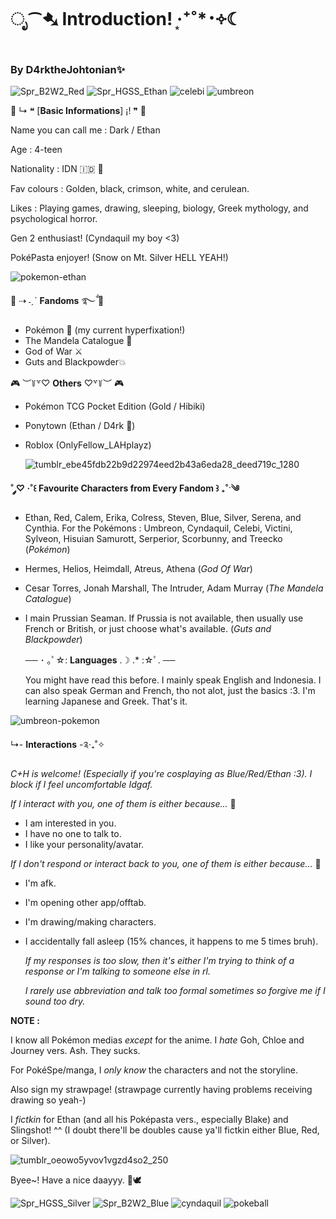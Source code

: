 # ೃ⁀➷ Introduction! ‧͙⁺˚*･༓☾
### By D4rktheJohtonian✨

![Spr_B2W2_Red](https://github.com/user-attachments/assets/751ec9c7-3f29-42c9-b072-b9e390449bb9)
![Spr_HGSS_Ethan](https://github.com/user-attachments/assets/3d72d999-62d1-48c0-9cf8-bb9c1b554412)
![celebi](https://github.com/user-attachments/assets/27d43f70-7932-47f3-842b-9513d179dac2)
![umbreon](https://github.com/user-attachments/assets/5e60b0ec-17a8-4697-ae2f-5c2949009de9)
 

💫 ↳ ❝ [**Basic Informations**] ¡! ❞ 💫

Name you can call me : Dark / Ethan

Age : 4-teen

Nationality : IDN 🇮🇩 💞

Fav colours : Golden, black, crimson, white, and cerulean.

Likes : Playing games, drawing, sleeping, biology, Greek mythology, and psychological horror.

Gen 2 enthusiast! (Cyndaquil my boy <3)

PokéPasta enjoyer! (Snow on Mt. Silver HELL YEAH!)

![pokemon-ethan](https://github.com/user-attachments/assets/d548479b-82bb-4e0f-aed9-f09376726b9a)

🌟 ⇢ ˗ˏˋ **Fandoms** ࿐ྂ 🌟

- Pokémon 💖 (my current hyperfixation!)
- The Mandela Catalogue 🔪
- God of War ⚔️
- Guts and Blackpowder💥

🎮 ︶꒦꒷♡ **Others** ♡꒷꒦︶ 🎮

- Pokémon TCG Pocket Edition (Gold / Hibiki)
- Ponytown (Ethan / D4rk 🌟)
- Roblox (OnlyFellow_LAHplayz)

  ![tumblr_ebe45fdb22b9d22974eed2b43a6eda28_deed719c_1280](https://github.com/user-attachments/assets/21554f4c-2ef4-4200-a033-ab9ac54ae0b9)

**˚ ༘♡ ·˚꒰ **Favourite Characters from Every Fandom** ꒱ ₊˚ˑ༄**

- Ethan, Red, Calem, Erika, Colress, Steven, Blue, Silver, Serena, and Cynthia. For the Pokémons : Umbreon, Cyndaquil, Celebi, Victini, Sylveon, Hisuian Samurott, Serperior, Scorbunny, and Treecko (*Pokémon*)
- Hermes, Helios, Heimdall, Atreus, Athena (*God Of War*)
- Cesar Torres, Jonah Marshall, The Intruder, Adam Murray (*The Mandela Catalogue*)
- I main Prussian Seaman. If Prussia is not available, then usually use French or British, or just choose what's available. (*Guts and Blackpowder*)

  ── ･ ｡ﾟ☆: **Languages** .☽ .* :☆ﾟ. ──

  You might have read this before. I mainly speak English and Indonesia. I can also speak German and French, tho not alot, just the basics :3. I'm learning Japanese and Greek. That's it.

 ![umbreon-pokemon](https://github.com/user-attachments/assets/25bde207-6dcc-4fd5-a512-a13973f62098)

↳- **Interactions** -༉‧₊˚✧

*C+H is welcome! (Especially if you're  cosplaying as Blue/Red/Ethan :3). I block if I feel uncomfortable Idgaf.*

*If I interact with you, one of them is either because...* 🎤

- I am interested in you.
- I have no one to talk to.
- I like your personality/avatar.

*If I don't respond or interact back to you, one of them is either because...* 💭
- I'm afk.
- I'm opening other app/offtab.
- I'm drawing/making characters.
- I accidentally fall asleep (15% chances, it happens to me 5 times bruh).

  *If my responses is too slow, then it's either I'm trying to think of a response or I'm talking to someone else in rl.*

  *I rarely use abbreviation and talk too formal sometimes so forgive me if I sound too dry.*


**NOTE :**

I know all Pokémon medias *except* for the anime. I *hate* Goh, Chloe and Journey vers. Ash. They sucks.

For PokéSpe/manga, I *only know* the characters and not the storyline.

Also sign my strawpage! (strawpage currently having problems receiving drawing so yeah-)

I *fictkin* for Ethan (and all his Poképasta vers., especially Blake) and Slingshot! ^^ (I doubt there'll be doubles cause ya'll fictkin either Blue, Red, or Silver).

  ![tumblr_oeowo5yvov1vgzd4so2_250](https://github.com/user-attachments/assets/c131adf5-ea45-486d-83bc-c2cdb218a582)

  Byee~! Have a nice daayyy. 🌻🕊️
  

 ![Spr_HGSS_Silver](https://github.com/user-attachments/assets/4a959e17-d894-48e7-941a-0803acae42b5)
![Spr_B2W2_Blue](https://github.com/user-attachments/assets/1158366b-86d0-4c8f-9816-4dd06328fa38)
  ![cyndaquil](https://github.com/user-attachments/assets/1e2e3712-442b-4536-87d0-58c0fd4f3c8b)
![pokeball](https://github.com/user-attachments/assets/a310bbf8-0424-443e-86c2-57e634c02f86)

